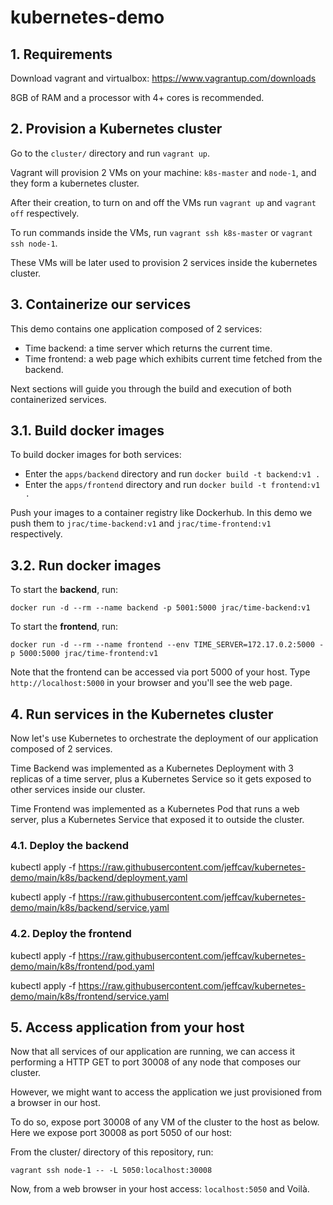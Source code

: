 # kubernetes-demo

## 1. Requirements

Download vagrant and virtualbox: https://www.vagrantup.com/downloads

8GB of RAM and a processor with 4+ cores is recommended.

## 2. Provision a Kubernetes cluster

Go to the `cluster/` directory and run `vagrant up`.

Vagrant will provision 2 VMs on your machine: `k8s-master` and `node-1`, and they form a kubernetes cluster.

After their creation, to turn on and off the VMs run `vagrant up` and `vagrant off` respectively.

To run commands inside the VMs, run `vagrant ssh k8s-master` or `vagrant ssh node-1`.

These VMs will be later used to provision 2 services inside the kubernetes cluster.

## 3. Containerize our services

This demo contains one application composed of 2 services:

- Time backend: a time server which returns the current time.
- Time frontend: a web page which exhibits current time fetched from the backend.

Next sections will guide you through the build and execution of both containerized services.

## 3.1. Build docker images

To build docker images for both services:

- Enter the `apps/backend` directory and run `docker build -t backend:v1 .`
- Enter the `apps/frontend` directory and run `docker build -t frontend:v1 .`

Push your images to a container registry like Dockerhub.
In this demo we push them to `jrac/time-backend:v1` and `jrac/time-frontend:v1` respectively.

## 3.2. Run docker images

To start the **backend**, run:

`docker run -d --rm --name backend -p 5001:5000 jrac/time-backend:v1`


To start the **frontend**, run:

`docker run -d --rm --name frontend --env TIME_SERVER=172.17.0.2:5000 -p 5000:5000 jrac/time-frontend:v1`

Note that the frontend can be accessed via port 5000 of your host.
Type `http://localhost:5000` in your browser and you'll see the web page.

## 4. Run services in the Kubernetes cluster

Now let's use Kubernetes to orchestrate the deployment of our application composed of 2 services.

Time Backend was implemented as a Kubernetes Deployment with 3 replicas of a time server, plus a Kubernetes Service so it gets exposed to other services inside our cluster.

Time Frontend was implemented as a Kubernetes Pod that runs a web server, plus a Kubernetes Service that exposed it to outside the cluster.

### 4.1. Deploy the backend

kubectl apply -f <https://raw.githubusercontent.com/jeffcav/kubernetes-demo/main/k8s/backend/deployment.yaml>

kubectl apply -f <https://raw.githubusercontent.com/jeffcav/kubernetes-demo/main/k8s/backend/service.yaml>

### 4.2. Deploy the frontend

kubectl apply -f <https://raw.githubusercontent.com/jeffcav/kubernetes-demo/main/k8s/frontend/pod.yaml>

kubectl apply -f <https://raw.githubusercontent.com/jeffcav/kubernetes-demo/main/k8s/frontend/service.yaml>

## 5. Access application from your host

Now that all services of our application are running, we can access it performing a HTTP GET to port 30008 of any node that composes our cluster.

However, we might want to access the application we just provisioned from a browser in our host.

To do so, expose port 30008 of any VM of the cluster to the host as below.
Here we expose port 30008 as port 5050 of our host:

From the cluster/ directory of this repository, run:

`vagrant ssh node-1 -- -L 5050:localhost:30008`

Now, from a web browser in your host access: `localhost:5050` and Voilà.
